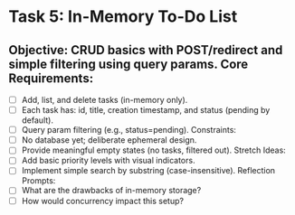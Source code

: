 # Task 5: In-Memory To-Do List
## Objective: CRUD basics with POST/redirect and simple filtering using query params. Core Requirements:

- [ ] Add, list, and delete tasks (in-memory only).
- [ ] Each task has: id, title, creation timestamp, and status (pending by default).
- [ ] Query param filtering (e.g., status=pending). Constraints:
- [ ] No database yet; deliberate ephemeral design.
- [ ] Provide meaningful empty states (no tasks, filtered out). Stretch Ideas:
- [ ] Add basic priority levels with visual indicators.
- [ ] Implement simple search by substring (case-insensitive). Reflection Prompts:
- [ ] What are the drawbacks of in-memory storage?
- [ ] How would concurrency impact this setup?
